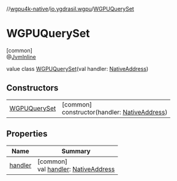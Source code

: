 //[wgpu4k-native](../../../index.md)/[io.ygdrasil.wgpu](../index.md)/[WGPUQuerySet](index.md)

# WGPUQuerySet

[common]\
@[JvmInline](https://kotlinlang.org/api/core/kotlin-stdlib/kotlin.jvm/-jvm-inline/index.html)

value class [WGPUQuerySet](index.md)(val handler: [NativeAddress](../../ffi/-native-address/index.md))

## Constructors

| | |
|---|---|
| [WGPUQuerySet](-w-g-p-u-query-set.md) | [common]<br>constructor(handler: [NativeAddress](../../ffi/-native-address/index.md)) |

## Properties

| Name | Summary |
|---|---|
| [handler](handler.md) | [common]<br>val [handler](handler.md): [NativeAddress](../../ffi/-native-address/index.md) |